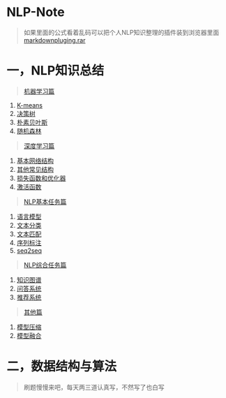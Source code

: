 # NLP-Note

> 如果里面的公式看着乱码可以把个人NLP知识整理的插件装到浏览器里面
> [markdownpluging.rar](./个人NLP知识整理/markdown-pluging.rar)

# 一，NLP知识总结

> [机器学习篇](./个人NLP知识整理/机器学习基础)

1. [K-means](./个人NLP知识整理/机器学习基础/K-means.md)
2. [决策树](./个人NLP知识整理/机器学习基础/决策树.md)
3. [朴素贝叶斯](./个人NLP知识整理/机器学习基础/朴素贝叶斯分类.md)
4. [随机森林](./个人NLP知识整理/机器学习基础/随机森林.md)

> [深度学习篇](./个人NLP知识整理/深度学习基础)

1. [基本网络结构](./个人NLP知识整理/深度学习基础/基本网络结构.md)
2. [其他常见结构](./个人NLP知识整理/深度学习基础/其他常见网络结构.md)
3. [损失函数和优化器](./个人NLP知识整理/深度学习基础/损失函数与优化器.md)
4. [激活函数](./个人NLP知识整理/深度学习基础/激活函数.md)

> [NLP基本任务篇](./个人NLP知识整理/NLP基本任务)

1. [语言模型](./个人NLP知识整理/NLP基本任务/语言模型.md)
2. [文本分类](./个人NLP知识整理/NLP基本任务/文本分类.md)
3. [文本匹配](./个人NLP知识整理/NLP基本任务/文本匹配.md)
4. [序列标注](./个人NLP知识整理/NLP基本任务/序列标注.md)
5. [seq2seq](./个人NLP知识整理/NLP基本任务/seq2seq.md)

> [NLP综合任务篇](./个人NLP知识整理/NLP综合任务)

1. [知识图谱](./个人NLP知识整理/NLP综合任务/知识图谱.md)
2. [问答系统](./个人NLP知识整理/NLP综合任务/问答系统.md)
3. [推荐系统](./个人NLP知识整理/NLP综合任务/推荐系统.md)

> [其他篇](./个人NLP知识整理/其他)

1. [模型压缩](./个人NLP知识整理/其他/模型压缩.md)
2. [模型融合](./个人NLP知识整理/其他/模型融合.md)

# 二，数据结构与算法

> 刷题慢慢来吧，每天两三道认真写，不然写了也白写
